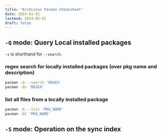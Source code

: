 ```yaml
---
title: "ArchLinux Pacman Cheatsheet"
date: 2024-01-01
lastmod: 2024-05-01
draft: false
---
```


## `-Q` mode: Query Local installed packages

`-s` is shorthand for `--search`.

### regex search for locally installed packages (over pkg name and description)

```sh
pacman -Q --search 'REGEX'
pacman -Qs 'REGEX'
```

### list all files from a locally installed package

```sh
pacman -Q --list 'PKG_NAME'
pacman -Ql 'PKG_NAME'
```

## `-S` mode: Operation on the sync index
